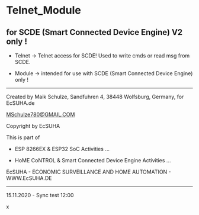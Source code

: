 # Telnet_Module
## for SCDE (Smart Connected Device Engine) V2 only !

* Telnet -> Telnet access for SCDE! Used to write cmds or read msg from SCDE.

* Module -> intended for use with SCDE (Smart Connected Device Engine) only !

---


Created by Maik Schulze, Sandfuhren 4, 38448 Wolfsburg, Germany, for EcSUHA.de

MSchulze780@GMAIL.COM

Copyright by EcSUHA

This is part of

- ESP 8266EX & ESP32 SoC Activities ...

- HoME CoNTROL & Smart Connected Device Engine Activities ...
 
EcSUHA - ECONOMIC SURVEILLANCE AND HOME AUTOMATION - WWW.EcSUHA.DE

---
 



15.11.2020 - Sync test 12:00






x
